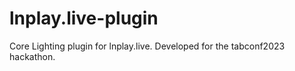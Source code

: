 # lnplay.live-plugin
Core Lighting plugin for lnplay.live. Developed for the tabconf2023 hackathon.
